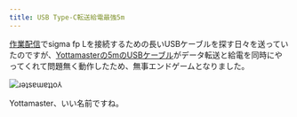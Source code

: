 ```yaml
---
title: USB Type-C転送給電最強5m
---
```

[作業配信](https://www.youtube.com/c/r7kamura)でsigma fp Lを接続するための長いUSBケーブルを探す日々を送っていたのですが、[Yottamasterの5mのUSBケーブル](https://www.amazon.co.jp/dp/B09Y1BY75P)がデータ転送と給電を同時にやってくれて問題無く動作したため、無事エンドゲームとなりました。

![](https://lh4.googleusercontent.com/LZD9xdjW0Jy4WCbDJWM22cwKCeHu8HPUz72a-UdzRHtH1e9-WHWbiGFufmBQ4qW7P56QyQpWQLq-5OGnOMX4OKLSKO6FPPPT-AQWiHU4XNkPkqaCKySVoSKHD7jtriN2XB9cKePnXNtzNKe0NO8qHnokd2lQLZyhyIep-cxgaZoeDPRleABiPXY3Ad4_1g "ɹǝʇsɐɯɐʇʇo⅄")

Yottamaster、いい名前ですね。
